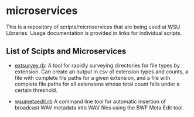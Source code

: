 # microservices

This is a repository of scripts/microservices that are being used at WSU Libraries. Usage documentation is provided in links for individual scripts.

## List of Scipts and Microservices
* [extsurvey.rb](Resources/extsurvey.md): A tool for rapidly surveying directories for file types by extension. Can create an output in csv of extension types and counts, a file with complete file paths for a given extension, and a file with complete file paths for all extensions whose total count falls under a certain threshold.

* [wsumetaedit.rb](wsumetaedit/) A command line tool for automatic insertion of broadcast WAV metadata into WAV files using the BWF Meta Edit tool.

